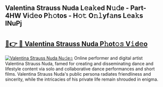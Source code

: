 ## Valentina Strauss Nuda L𝚎a𝚔ed N𝚞𝚍e - Part-4HW Vi𝚍𝚎o P𝚑𝚘tos - H𝚘𝚝 O𝚗𝚕yf𝚊ns L𝚎a𝚔s INuPj

# <h2><a href="http://kf05vl.oniu.top/?m=Valentina+Strauss+Nuda">🔗👉 🔴 Valentina Strauss Nuda P𝚑ot𝚘𝚜 V𝚒d𝚎o</a></h2>

[![Valentina Strauss Nuda Nu𝚍e𝚜](https://i.imgur.com/0qMVB7G.gif)](http://kf05vl.oniu.top/?m=Valentina+Strauss+Nuda)
Online performer and digital artist Valentina Strauss Nuda, famed for creating and disseminating dance and lifestyle content via solo and collaborative dance performances and short films. Valentina Strauss Nuda's public persona radiates friendliness and sincerity, while the intricacies of his private life remain shrouded in enigma.  
